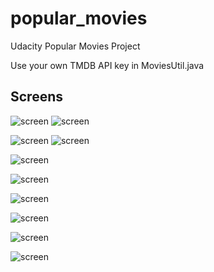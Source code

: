 # popular_movies
Udacity Popular Movies Project

Use your own TMDB API key in MoviesUtil.java

## Screens

![screen](../master/art/1.jpeg) ![screen](../master/art/2.jpeg)



![screen](../master/art/3.jpeg) ![screen](../master/art/4.jpeg)



![screen](../master/art/5.jpeg)

![screen](../master/art/6.jpeg)

![screen](../master/art/7.jpeg)

![screen](../master/art/8.jpeg)

![screen](../master/art/9.jpeg)

![screen](../master/art/10.jpeg)

